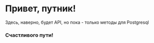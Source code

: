 # Привет, путник!
Здесь, наверно, будет API, но пока - только методы для Postgresql

### Счастливого пути!